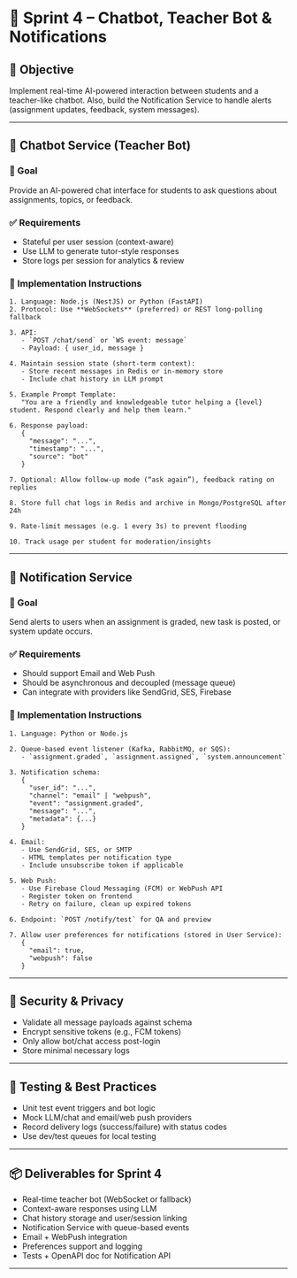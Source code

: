 # 🤖 Sprint 4 – Chatbot, Teacher Bot & Notifications

## 🧠 Objective
Implement real-time AI-powered interaction between students and a teacher-like chatbot. Also, build the Notification Service to handle alerts (assignment updates, feedback, system messages).

---

## 💬 Chatbot Service (Teacher Bot)

### 🎯 Goal
Provide an AI-powered chat interface for students to ask questions about assignments, topics, or feedback.

### ✅ Requirements
- Stateful per user session (context-aware)
- Use LLM to generate tutor-style responses
- Store logs per session for analytics & review

### 🔧 Implementation Instructions
```plaintext
1. Language: Node.js (NestJS) or Python (FastAPI)
2. Protocol: Use **WebSockets** (preferred) or REST long-polling fallback

3. API:
   - `POST /chat/send` or `WS event: message`
   - Payload: { user_id, message }

4. Maintain session state (short-term context):
   - Store recent messages in Redis or in-memory store
   - Include chat history in LLM prompt

5. Example Prompt Template:
   "You are a friendly and knowledgeable tutor helping a {level} student. Respond clearly and help them learn."

6. Response payload:
   {
     "message": "...",
     "timestamp": "...",
     "source": "bot"
   }

7. Optional: Allow follow-up mode (“ask again”), feedback rating on replies

8. Store full chat logs in Redis and archive in Mongo/PostgreSQL after 24h

9. Rate-limit messages (e.g. 1 every 3s) to prevent flooding

10. Track usage per student for moderation/insights
```

---

## 🔔 Notification Service

### 🎯 Goal
Send alerts to users when an assignment is graded, new task is posted, or system update occurs.

### ✅ Requirements
- Should support Email and Web Push
- Should be asynchronous and decoupled (message queue)
- Can integrate with providers like SendGrid, SES, Firebase

### 🔧 Implementation Instructions
```plaintext
1. Language: Python or Node.js

2. Queue-based event listener (Kafka, RabbitMQ, or SQS):
   - `assignment.graded`, `assignment.assigned`, `system.announcement`

3. Notification schema:
   {
     "user_id": "...",
     "channel": "email" | "webpush",
     "event": "assignment.graded",
     "message": "...",
     "metadata": {...}
   }

4. Email:
   - Use SendGrid, SES, or SMTP
   - HTML templates per notification type
   - Include unsubscribe token if applicable

5. Web Push:
   - Use Firebase Cloud Messaging (FCM) or WebPush API
   - Register token on frontend
   - Retry on failure, clean up expired tokens

6. Endpoint: `POST /notify/test` for QA and preview

7. Allow user preferences for notifications (stored in User Service):
   {
     "email": true,
     "webpush": false
   }
```

---

## 🔐 Security & Privacy
- Validate all message payloads against schema
- Encrypt sensitive tokens (e.g., FCM tokens)
- Only allow bot/chat access post-login
- Store minimal necessary logs

---

## 🧪 Testing & Best Practices
- Unit test event triggers and bot logic
- Mock LLM/chat and email/web push providers
- Record delivery logs (success/failure) with status codes
- Use dev/test queues for local testing

---

## 📦 Deliverables for Sprint 4
- Real-time teacher bot (WebSocket or fallback)
- Context-aware responses using LLM
- Chat history storage and user/session linking
- Notification Service with queue-based events
- Email + WebPush integration
- Preferences support and logging
- Tests + OpenAPI doc for Notification API

---
